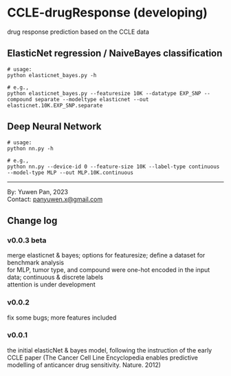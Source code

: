 # CCLE-drugResponse (developing)
drug response prediction based on the CCLE data


## ElasticNet regression / NaiveBayes classification 

```shell
# usage:
python elasticnet_bayes.py -h
```

```shell
# e.g., 
python elasticnet_bayes.py --featuresize 10K --datatype EXP_SNP --compound separate --modeltype elasticnet --out elasticnet.10K.EXP_SNP.separate
```

## Deep Neural Network   

```shell
# usage:
python nn.py -h
```

```shell
# e.g., 
python nn.py --device-id 0 --feature-size 10K --label-type continuous --model-type MLP --out MLP.10K.continuous
```

---
By: Yuwen Pan, 2023  
Contact: [panyuwen.x@gmail.com](mailto:panyuwen.x@gmail.com)    


## Change log
### v0.0.3 beta

merge elasticnet & bayes; options for featuresize; define a dataset for benchmark analysis    
for MLP, tumor type, and compound were one-hot encoded in the input data; continuous & discrete labels    
attention is under development

### v0.0.2

fix some bugs; more features included


### v0.0.1

the initial elasticNet & bayes model, following the instruction of the early CCLE paper (The Cancer Cell Line Encyclopedia enables predictive modelling of anticancer drug sensitivity. Nature. 2012)   





